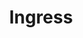 ---
docType: "Chapter"
title: "Ingress"
description: "External access management"
courseTitle: "Ingress"
weight: 4
banner: "/98e16360-a366-4b78-8e0a-031da07fdacb/images/ingress.png"
---